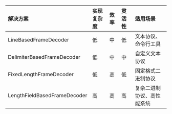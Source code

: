 | 解决方案                         | 实现复杂度 | 效率 | 灵活性 | 适用场景          |
|:-----------------------------|:------|:---|:----|:--------------|
| LineBasedFrameDecoder        | 低     | 中  | 低   | 文本协议、命令行工具    |
| DelimiterBasedFrameDecoder   | 低     | 中  | 中   | 自定义文本协议       |
| FixedLengthFrameDecoder      | 低     | 高  | 低   | 固定格式二进制协议     |
| LengthFieldBasedFrameDecoder | 高     | 高  | 高   | 复杂二进制协议、高性能系统 |
